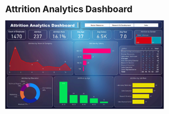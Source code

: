 # Attrition Analytics Dashboard

![Dashboard](https://github.com/rsturka/Attrition-Analytics-Dashboard/blob/main/Images/Dashboard.png)
